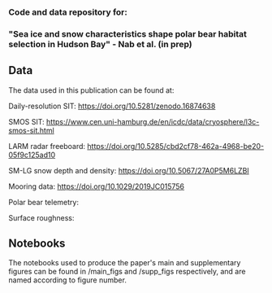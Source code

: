 ### Code and data repository for:

### "Sea ice and snow characteristics shape polar bear habitat selection in Hudson Bay" - Nab et al. (in prep)

## Data
The data used in this publication can be found at:

Daily-resolution SIT: https://doi.org/10.5281/zenodo.16874638

SMOS SIT: https://www.cen.uni-hamburg.de/en/icdc/data/cryosphere/l3c-smos-sit.html

LARM radar freeboard: https://doi.org/10.5285/cbd2cf78-462a-4968-be20-05f9c125ad10

SM-LG snow depth and density: https://doi.org/10.5067/27A0P5M6LZBI

Mooring data: https://doi.org/10.1029/2019JC015756

Polar bear telemetry: 

Surface roughness: 

## Notebooks

The notebooks used to produce the paper's main and supplementary figures can be found in /main_figs and /supp_figs respectively, and are named according to figure number.


